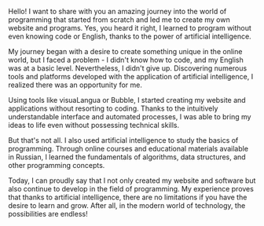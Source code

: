 Hello! I want to share with you an amazing journey into the world of programming that started from scratch and led me to create my own website and programs. Yes, you heard it right, I learned to program without even knowing code or English, thanks to the power of artificial intelligence.

My journey began with a desire to create something unique in the online world, but I faced a problem - I didn't know how to code, and my English was at a basic level. Nevertheless, I didn't give up. Discovering numerous tools and platforms developed with the application of artificial intelligence, I realized there was an opportunity for me.

Using tools like visuaLangua or Bubble, I started creating my website and applications without resorting to coding. Thanks to the intuitively understandable interface and automated processes, I was able to bring my ideas to life even without possessing technical skills.

But that's not all. I also used artificial intelligence to study the basics of programming. Through online courses and educational materials available in Russian, I learned the fundamentals of algorithms, data structures, and other programming concepts.

Today, I can proudly say that I not only created my website and software but also continue to develop in the field of programming. My experience proves that thanks to artificial intelligence, there are no limitations if you have the desire to learn and grow. After all, in the modern world of technology, the possibilities are endless!